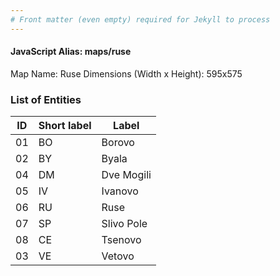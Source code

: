 ```yaml
---
# Front matter (even empty) required for Jekyll to process
---
```


#### JavaScript Alias: maps/ruse

Map Name: Ruse
Dimensions (Width x Height): 595x575





### List of Entities

ID | Short label | Label
---|---|---|
01|BO|Borovo
02|BY|Byala
04|DM|Dve Mogili
05|IV|Ivanovo
06|RU|Ruse
07|SP|Slivo Pole
08|CE|Tsenovo
03|VE|Vetovo

